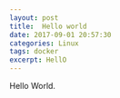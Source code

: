 ```yaml
---
layout: post
title:  Hello world
date: 2017-09-01 20:57:30
categories: Linux
tags: docker
excerpt: HellO
---
```


Hello World.
